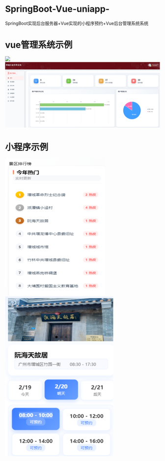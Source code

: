 # SpringBoot-Vue-uniapp-
SpringBoot实现后台服务器+Vue实现的小程序预约+Vue后台管理系统系统
<h1>vue管理系统示例</h1>
<img src="../示例图片/vue后台管理登录界面.png"/>
<img src="/示例图片/vue后台管理首页.png"/>
<h1>小程序示例</h1>
<img src="/示例图片/小程序景点排行界面.png"/>
<img src="/示例图片/小程序景点预约界面.png"/>
